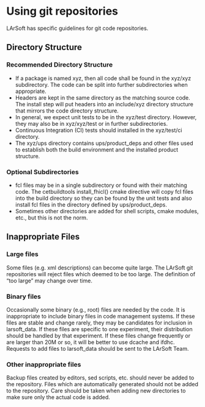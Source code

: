 Using git repositories
==================================================

LArSoft has specific guidelines for git code repositories.

Directory Structure
--------------------------------------------

### Recommended Directory Structure

-   If a package is named xyz, then all code shall be found in the xyz/xyz subdirectory. The code can be split into further subdirectories when appropriate.
-   Headers are kept in the same directory as the matching source code. The install step will put headers into an include/xyz directory structure that mirrors the code directory structure.
-   In general, we expect unit tests to be in the xyz/test directory. However, they may also be in xyz/xyz/test or in further subdirectories.
-   Continuous Integration (CI) tests should installed in the xyz/test/ci directory.
-   The xyz/ups directory contains ups/product\_deps and other files used to establish both the build environment and the installed product structure.

### Optional Subdirectories

-   fcl files may be in a single subdirectory or found with their matching code. The cetbuildtools install\_fhicl() cmake directive will copy fcl files into the build directory so they can be found by the unit tests and also install fcl files in the directory defined by ups/product\_deps.
-   Sometimes other directories are added for shell scripts, cmake modules, etc., but this is not the norm.

Inappropriate Files
--------------------------------------------

### Large files

Some files (e.g. xml descriptions) can become quite large. The LArSoft git repositories will reject files which deemed to be too large. The definition of “too large” may change over time.

### Binary files

Occasionally some binary (e.g., root) files are needed by the code. It is inappropriate to include binary files in code management systems. If these files are stable and change rarely, they may be candidates for inclusion in larsoft\_data. If these files are specific to one experiment, their distribution should be handled by that experiment. If these files change frequently or are larger than 20M or so, it will be better to use dcache and ifdhc. Requests to add files to larsoft\_data should be sent to the LArSoft Team.

### Other inappropriate files

Backup files created by editors, sed scripts, etc. should never be added to the repository. Files which are automatically generated should not be added to the repository. Care should be taken when adding new directories to make sure only the actual code is added.
